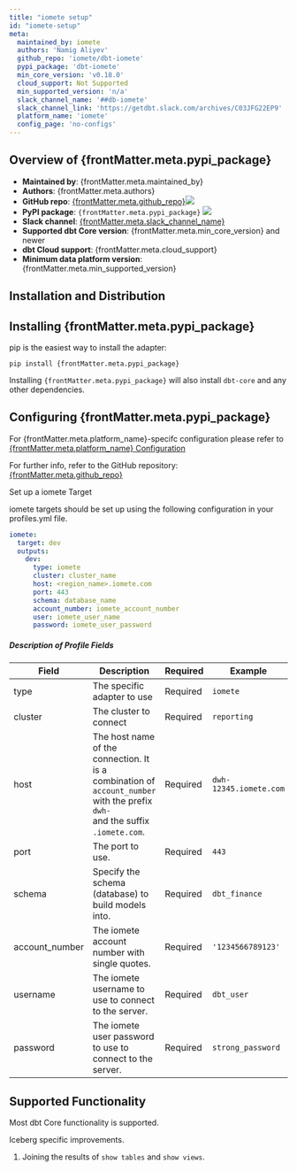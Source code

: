 ```yaml
---
title: "iomete setup"
id: "iomete-setup"
meta:
  maintained_by: iomete
  authors: 'Namig Aliyev'
  github_repo: 'iomete/dbt-iomete'
  pypi_package: 'dbt-iomete'
  min_core_version: 'v0.18.0'
  cloud_support: Not Supported
  min_supported_version: 'n/a'
  slack_channel_name: '##db-iomete'
  slack_channel_link: 'https://getdbt.slack.com/archives/C03JFG22EP9'
  platform_name: 'iomete'
  config_page: 'no-configs'
---
```


<h2> Overview of {frontMatter.meta.pypi_package} </h2>

<ul>
    <li><strong>Maintained by</strong>: {frontMatter.meta.maintained_by}</li>
    <li><strong>Authors</strong>: {frontMatter.meta.authors}</li>
    <li><strong>GitHub repo</strong>: <a href={`https://github.com/${frontMatter.meta.github_repo}`}>{frontMatter.meta.github_repo}</a><a href={`https://github.com/${frontMatter.meta.github_repo}`}><img src={`https://img.shields.io/github/stars/${frontMatter.meta.github_repo}?style=for-the-badge`}/></a></li>
    <li><strong>PyPI package</strong>: <code>{frontMatter.meta.pypi_package}</code> <a href={`https://badge.fury.io/py/${frontMatter.meta.pypi_package}`}><img src={`https://badge.fury.io/py/${frontMatter.meta.pypi_package}.svg`}/></a></li>
    <li><strong>Slack channel</strong>: <a href={frontMatter.meta.slack_channel_link}>{frontMatter.meta.slack_channel_name}</a></li>
    <li><strong>Supported dbt Core version</strong>: {frontMatter.meta.min_core_version} and newer</li>
    <li><strong>dbt Cloud support</strong>: {frontMatter.meta.cloud_support}</li>
    <li><strong>Minimum data platform version</strong>: {frontMatter.meta.min_supported_version}</li>
    </ul>

## Installation and Distribution


<h2> Installing {frontMatter.meta.pypi_package} </h2>

pip is the easiest way to install the adapter:

<code>pip install {frontMatter.meta.pypi_package}</code>

<p>Installing <code>{frontMatter.meta.pypi_package}</code> will also install <code>dbt-core</code> and any other dependencies.</p>

<h2> Configuring {frontMatter.meta.pypi_package} </h2>

<p>For {frontMatter.meta.platform_name}-specifc configuration please refer to <a href={frontMatter.meta.config_page}>{frontMatter.meta.platform_name} Configuration</a> </p>

<p>For further info, refer to the GitHub repository: <a href={`https://github.com/${frontMatter.meta.github_repo}`}>{frontMatter.meta.github_repo}</a></p>


Set up a iomete Target

iomete targets should be set up using the following configuration in your profiles.yml file.

<File name='profiles.yml'>

```yaml
iomete:
  target: dev
  outputs:
    dev:
      type: iomete
      cluster: cluster_name
      host: <region_name>.iomete.com
      port: 443
      schema: database_name
      account_number: iomete_account_number
      user: iomete_user_name
      password: iomete_user_password
```

</File>

##### Description of Profile Fields

| Field    | Description                                                                                                                             | Required | Example                |
|----------|-----------------------------------------------------------------------------------------------------------------------------------------|----------|------------------------|
| type     | The specific adapter to use                                                                                                             | Required | `iomete`               |
| cluster  | The cluster to connect                                                                                                                  | Required | `reporting`            |
| host     | The host name of the connection. It is a combination of <br/>`account_number` with the prefix `dwh-` <br/>and the suffix `.iomete.com`. | Required | `dwh-12345.iomete.com` |
| port     | The port to use.                                                                                                                        | Required | `443`                  |
| schema   | Specify the schema (database) to build models into.                                                                                     | Required | `dbt_finance`          |
| account_number | The iomete account number with single quotes.                                                                                           | Required | `'1234566789123'`        |
| username | The iomete username to use to connect to the server.                                                                                    | Required | `dbt_user`             |
| password | The iomete user password to use to connect to the server.                                                                               | Required | `strong_password`      |

## Supported Functionality

Most dbt Core functionality is supported. 

Iceberg specific improvements.
1. Joining the results of `show tables` and `show views`.

